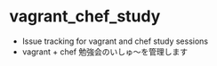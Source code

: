 vagrant_chef_study
==================

* Issue tracking for vagrant and chef study sessions
* vagrant + chef 勉強会のいしゅ〜を管理します
